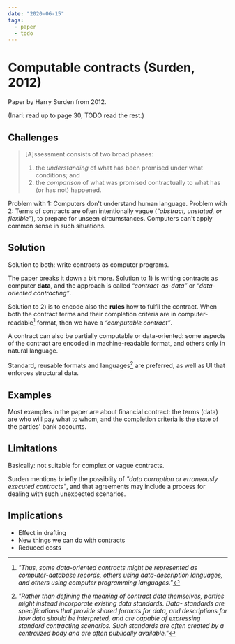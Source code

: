 ```yaml
---
date: "2020-06-15"
tags:
  - paper
  - todo
---
```


# Computable contracts (Surden, 2012)

Paper by Harry Surden from 2012.

(Inari: read up to page 30, TODO read the rest.)

## Challenges

> [A]ssessment consists of two broad phases:
> 1) the _understanding_ of what has been promised under what conditions; and
> 2) the _comparison_ of what was promised contractually to what has (or has not) happened.

Problem with 1: Computers don't understand human language.
Problem with 2: Terms of contracts are often intentionally vague (_“abstract, unstated, or flexible”_), to prepare for unseen circumstances. Computers can't apply common sense in such situations.

## Solution

Solution to both: write contracts as computer programs.

The paper breaks it down a bit more. Solution to 1) is writing contracts as computer __data__, and the approach is called _“contract-as-data”_ or _“data-oriented contracting”_.

Solution to 2) is to encode also the __rules__ how to fulfil the contract. When both the contract terms and their completion criteria are in computer-readable[^1] format, then we have a _“computable contract”_.

A contract can also be partially computable or data-oriented: some aspects of the contract are encoded in machine-readable format, and others only in natural language.

Standard, reusable formats and languages[^2] are preferred, as well as UI that enforces structural data.


## Examples

Most examples in the paper are about financial contract: the terms (data) are who will pay what to whom, and the completion criteria is the state of the parties' bank accounts.

## Limitations

Basically: not suitable for complex or vague contracts.

Surden mentions briefly the possiblity of _"data corruption or erroneously executed contracts"_, and that agreements may include a process for dealing with such unexpected scenarios.

## Implications

* Effect in drafting
* New things we can do with contracts
* Reduced costs

<!-- Part V explores how reductions in transaction costs
can impact legal scope, using copyright’s “fair use” doctrine as an example. -->


[^1]: _"Thus, some data-oriented contracts might be represented as computer-database records, others using data-description languages, and others using computer programming languages."_

[^2]: _"Rather than defining the meaning of contract data themselves, parties might instead incorporate existing data standards. Data- standards are specifications that provide shared formats for data, and descriptions for how data should be interpreted, and are capable of expressing standard contracting scenarios. Such standards are often created by a centralized body and are often publically available."_
